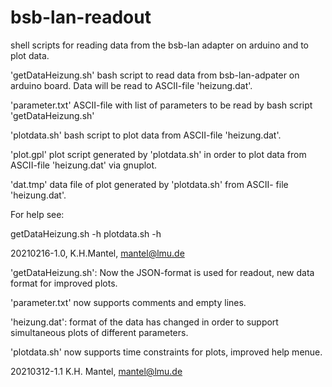 # bsb-lan-readout
shell scripts for reading data from the bsb-lan adapter on arduino 
and to plot data.

'getDataHeizung.sh' bash script to read data from bsb-lan-adpater
  on arduino board. Data will be read to ASCII-file 'heizung.dat'.

'parameter.txt' ASCII-file with list of parameters to be read by
  bash script 'getDataHeizung.sh'

'plotdata.sh' bash script to plot data from ASCII-file 'heizung.dat'.

'plot.gpl' plot script generated by 'plotdata.sh' in order to plot
  data from ASCII-file 'heizung.dat' via gnuplot.

'dat.tmp' data file of plot generated by 'plotdata.sh' from ASCII-
  file 'heizung.dat'.

For help see:

   getDataHeizung.sh -h
   plotdata.sh -h

20210216-1.0, K.H.Mantel, mantel@lmu.de

'getDataHeizung.sh': Now the JSON-format is used for readout, new
data format for improved plots.

'parameter.txt' now supports comments and empty lines.

'heizung.dat': format of the data has changed in order to support
simultaneous plots of different parameters.

'plotdata.sh' now supports time constraints for plots, improved help menue.

20210312-1.1 K.H. Mantel, mantel@lmu.de

